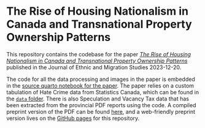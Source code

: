 # The Rise of Housing Nationalism in Canada and Transnational Property Ownership Patterns

This repository contains the codebase for the paper [*The Rise of Housing Nationalism in Canada and Transnational Property Ownership Patterns*](https://doi.org/10.1080/1369183X.2023.2293635) published in the Journal of Ethnic and Migration Studies 2023-12-20.

The code for all the data processing and images in the paper is embedded in the [source quarto notebook for the paper](https://github.com/mountainMath/housing_nationalism_codebase/blob/main/housing_nationalism.qmd).
The paper relies on a custom tabulation of Hate Crime data from Statistics Canada, which can be found in the [`data` folder](https://github.com/mountainMath/housing_nationalism_codebase/tree/main/data). There is also Speculation and Vacancy Tax data that has been extracted from the provincial PDF reports using the code. A compiled preprint version of the PDF can be found [here](https://github.com/mountainMath/housing_nationalism_codebase/blob/main/housing_nationalism.pdf), and a web-friendly preprint version lives on the [GitHub pages](https://mountainmath.github.io/housing_nationalism_codebase/) for this repository.
